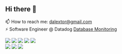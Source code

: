 ## Hi there 👋

<!--
**dalextorres/dalextorres** is a ✨ _special_ ✨ repository because its `README.md` (this file) appears on your GitHub profile.

Here are some ideas to get you started:

- 🔭 I’m currently working on ...
- 🌱 I’m currently learning ...
- 👯 I’m looking to collaborate on ...
- 🤔 I’m looking for help with ...
- 💬 Ask me about ...
- 😄 Pronouns: ...
- ⚡ Fun fact: ...
-->

📫 How to reach me: dalextor@gmail.com
<br />
⚡ Software Engineer @ Datadog [Database Monitoring](https://docs.datadoghq.com/database_monitoring/)
<br />
<div>
<img src="https://img.shields.io/badge/Go-black?logo=go&logoColor=white&style=for-the-badge" />
<img src="https://img.shields.io/badge/TypeScript-black?logo=typescript&logoColor=white&style=for-the-badge" />
<img src="https://img.shields.io/badge/React-black?logo=react&logoColor=white&style=for-the-badge" />
<img src="https://img.shields.io/badge/Git-black?logo=git&logoColor=white&style=for-the-badge" />
<img src="https://img.shields.io/badge/Docker-black?logo=docker&logoColor=white&style=for-the-badge" />
</div>

<div>
<img src="https://img.shields.io/badge/PostgreSQL-black?logo=postgresql&logoColor=white&style=for-the-badge" />
<img src="https://img.shields.io/badge/Digital Ocean-black?logo=digitalocean&logoColor=white&style=for-the-badge" />
<img src="https://img.shields.io/badge/Datadog-black?logo=datadog&logoColor=white&style=for-the-badge" />
</div>
